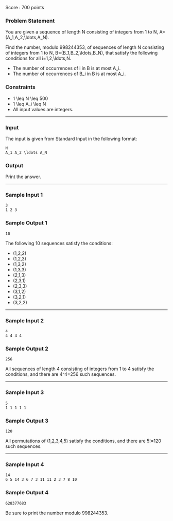 Score : 700 points

### Problem Statement

You are given a sequence of length N consisting of integers from 1 to N, A=(A\_1,A\_2,\ldots,A\_N).

Find the number, modulo 998244353, of sequences of length N consisting of integers from 1 to N, B=(B\_1,B\_2,\ldots,B\_N), that satisfy the following conditions for all i=1,2,\ldots,N.

* The number of occurrences of i in B is at most A\_i.
* The number of occurrences of B\_i in B is at most A\_i.

### Constraints

* 1 \leq N \leq 500
* 1 \leq A\_i \leq N
* All input values are integers.

---

### Input

The input is given from Standard Input in the following format:

```
N
A_1 A_2 \ldots A_N
```

### Output

Print the answer.

---

### Sample Input 1

```
3
1 2 3
```

### Sample Output 1

```
10
```

The following 10 sequences satisfy the conditions:

* (1,2,2)
* (1,2,3)
* (1,3,2)
* (1,3,3)
* (2,1,3)
* (2,3,1)
* (2,3,3)
* (3,1,2)
* (3,2,1)
* (3,2,2)

---

### Sample Input 2

```
4
4 4 4 4
```

### Sample Output 2

```
256
```

All sequences of length 4 consisting of integers from 1 to 4 satisfy the conditions, and there are 4^4=256 such sequences.

---

### Sample Input 3

```
5
1 1 1 1 1
```

### Sample Output 3

```
120
```

All permutations of (1,2,3,4,5) satisfy the conditions, and there are 5!=120 such sequences.

---

### Sample Input 4

```
14
6 5 14 3 6 7 3 11 11 2 3 7 8 10
```

### Sample Output 4

```
628377683
```

Be sure to print the number modulo 998244353.